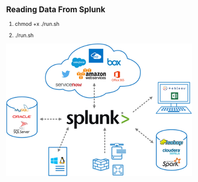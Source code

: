 ## Reading Data From Splunk    

1) chmod +x ./run.sh


2) ./run.sh


![Alt text](splunk_data_integration.png?raw=true "Original")


